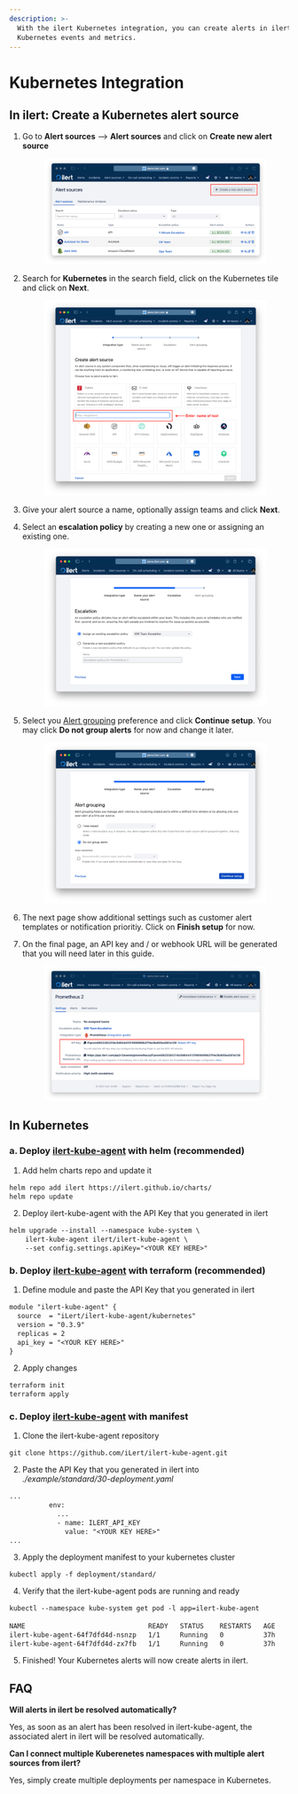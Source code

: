 ```yaml
---
description: >-
  With the ilert Kubernetes integration, you can create alerts in ilert based on
  Kubernetes events and metrics.
---
```


# Kubernetes Integration

## In ilert: Create a Kubernetes alert source <a href="#in-ilert" id="in-ilert"></a>

1.  Go to **Alert sources** --> **Alert sources** and click on **Create new alert source**

    <figure><img src="../../.gitbook/assets/Screenshot 2023-08-28 at 10.21.10.png" alt=""><figcaption></figcaption></figure>
2.  Search for **Kubernetes** in the search field, click on the Kubernetes tile and click on **Next**.&#x20;

    <figure><img src="../../.gitbook/assets/Screenshot 2023-08-28 at 10.24.23.png" alt=""><figcaption></figcaption></figure>
3. Give your alert source a name, optionally assign teams and click **Next**.
4.  Select an **escalation policy** by creating a new one or assigning an existing one.

    <figure><img src="../../.gitbook/assets/Screenshot 2023-08-28 at 11.37.47.png" alt=""><figcaption></figcaption></figure>
5.  Select you [Alert grouping](../../alerting/alert-sources.md#alert-grouping) preference and click **Continue setup**. You may click **Do not group alerts** for now and change it later.&#x20;

    <figure><img src="../../.gitbook/assets/Screenshot 2023-08-28 at 11.38.24.png" alt=""><figcaption></figcaption></figure>
6. The next page show additional settings such as customer alert templates or notification prioritiy. Click on **Finish setup** for now.
7.  On the final page, an API key and / or webhook URL will be generated that you will need later in this guide.

    <figure><img src="../../.gitbook/assets/Screenshot 2023-08-28 at 11.47.34 (1).png" alt=""><figcaption></figcaption></figure>

## In Kubernetes <a href="#in-kubernetes" id="in-kubernetes"></a>

### a. Deploy [ilert-kube-agent](https://github.com/iLert/ilert-kube-agent) with helm (recommended) <a href="#deploy-a" id="deploy-a"></a>

1. Add helm charts repo and update it

```
helm repo add ilert https://ilert.github.io/charts/
helm repo update
```

2. Deploy ilert-kube-agent with the API Key that you generated in ilert

```
helm upgrade --install --namespace kube-system \
    ilert-kube-agent ilert/ilert-kube-agent \
    --set config.settings.apiKey="<YOUR KEY HERE>"
```

### b. Deploy [ilert-kube-agent](https://github.com/iLert/ilert-kube-agent) with terraform (recommended) <a href="#deploy-b" id="deploy-b"></a>

1. Define module and paste the API Key that you generated in ilert

```
module "ilert-kube-agent" {
  source  = "iLert/ilert-kube-agent/kubernetes"
  version = "0.3.9"
  replicas = 2
  api_key = "<YOUR KEY HERE>"
}
```

2. Apply changes

```
terraform init
terraform apply
```

### c. Deploy [ilert-kube-agent](https://github.com/iLert/ilert-kube-agent) with manifest <a href="#deploy-c" id="deploy-c"></a>

1. Clone the ilert-kube-agent repository

```
git clone https://github.com/iLert/ilert-kube-agent.git
```

2. Paste the API Key that you generated in ilert into _./example/standard/30-deployment.yaml_

```
...
          env:
            ...
            - name: ILERT_API_KEY
              value: "<YOUR KEY HERE>"
...
```

3. Apply the deployment manifest to your kubernetes cluster

```
kubectl apply -f deployment/standard/
```

4. Verify that the ilert-kube-agent pods are running and ready

```
kubectl --namespace kube-system get pod -l app=ilert-kube-agent

NAME                               READY   STATUS    RESTARTS   AGE
ilert-kube-agent-64f7dfd4d-nsnzp   1/1     Running   0          37h
ilert-kube-agent-64f7dfd4d-zx7fb   1/1     Running   0          37h
```

5. Finished! Your Kubernetes alerts will now create alerts in ilert.

## FAQ <a href="#faq" id="faq"></a>

**Will alerts in ilert be resolved automatically?**

Yes, as soon as an alert has been resolved in ilert-kube-agent, the associated alert in ilert will be resolved automatically.

**Can I connect multiple Kuberenetes namespaces with multiple alert sources from ilert?**

Yes, simply create multiple deployments per namespace in Kubernetes.
